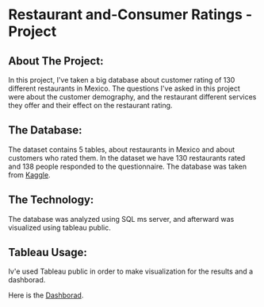 # Restaurant and-Consumer Ratings -  Project
## About The Project:
In this project, I've taken a big database about customer rating of 130 different restaurants in Mexico.
The questions I've asked in this project were about the customer demography, and the restaurant different services they offer and their effect on the restaurant rating.

## The Database:
The dataset contains 5 tables, about restaurants in Mexico and about customers who rated them. In the dataset we have 130 restaurants rated and 138 people responded to the questionnaire. The database was taken from [Kaggle](https://www.kaggle.com/datasets/uciml/restaurant-data-with-consumer-ratings?select=geoplaces2.csv/).
## The Technology:
The database was analyzed using SQL ms server, and afterward was visualized using tableau public.
## Tableau Usage:
Iv'e used Tableau public in order to make visualization for the results and a dashborad.

Here is the [Dashborad](https://public.tableau.com/app/profile/shir.meir/viz/RestaurantsRating-Project/RestaurantsRating/).
